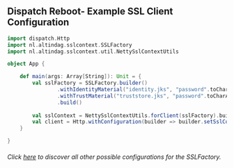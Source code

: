 ## Dispatch Reboot- Example SSL Client Configuration

```scala
import dispatch.Http
import nl.altindag.sslcontext.SSLFactory
import nl.altindag.sslcontext.util.NettySslContextUtils

object App {

    def main(args: Array[String]): Unit = {
        val sslFactory = SSLFactory.builder()
                .withIdentityMaterial("identity.jks", "password".toCharArray)
                .withTrustMaterial("truststore.jks", "password".toCharArray)
                .build()
        
        val sslContext = NettySslContextUtils.forClient(sslFactory).build
        val client = Http.withConfiguration(builder => builder.setSslContext(sslContext))
    }

}
```
###### Click [here](../usage.html) to discover all other possible configurations for the SSLFactory.